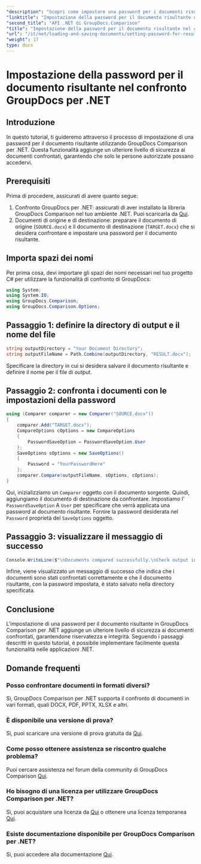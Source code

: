```yaml
---
"description": "Scopri come impostare una password per i documenti risultanti in GroupDocs Comparison per .NET. Migliora la sicurezza e proteggi i file confrontati."
"linktitle": "Impostazione della password per il documento risultante nel confronto GroupDocs per .NET"
"second_title": "API .NET di GroupDocs.Comparison"
"title": "Impostazione della password per il documento risultante nel confronto GroupDocs per .NET"
"url": "/it/net/loading-and-saving-documents/setting-password-for-resultant-document/"
"weight": 17
type: docs
---
```

# Impostazione della password per il documento risultante nel confronto GroupDocs per .NET

## Introduzione
In questo tutorial, ti guideremo attraverso il processo di impostazione di una password per il documento risultante utilizzando GroupDocs Comparison per .NET. Questa funzionalità aggiunge un ulteriore livello di sicurezza ai documenti confrontati, garantendo che solo le persone autorizzate possano accedervi.
## Prerequisiti
Prima di procedere, assicurati di avere quanto segue:
1. Confronto GroupDocs per .NET: assicurati di aver installato la libreria GroupDocs Comparison nel tuo ambiente .NET. Puoi scaricarla da [Qui](https://releases.groupdocs.com/comparison/net/).
2. Documenti di origine e di destinazione: preparare il documento di origine (`SOURCE.docx`) e il documento di destinazione (`TARGET.docx`) che si desidera confrontare e impostare una password per il documento risultante.

## Importa spazi dei nomi
Per prima cosa, devi importare gli spazi dei nomi necessari nel tuo progetto C# per utilizzare la funzionalità di confronto di GroupDocs:
```csharp
using System;
using System.IO;
using GroupDocs.Comparison;
using GroupDocs.Comparison.Options;
```
## Passaggio 1: definire la directory di output e il nome del file
```csharp
string outputDirectory = "Your Document Directory";
string outputFileName = Path.Combine(outputDirectory, "RESULT.docx");
```
Specificare la directory in cui si desidera salvare il documento risultante e definire il nome per il file di output.
## Passaggio 2: confronta i documenti con le impostazioni della password
```csharp
using (Comparer comparer = new Comparer("SOURCE.docx"))
{
    comparer.Add("TARGET.docx");
    CompareOptions cOptions = new CompareOptions
    {
        PasswordSaveOption = PasswordSaveOption.User
    };
    SaveOptions sOptions = new SaveOptions()
    {
        Password = "YourPasswordHere"
    };
    comparer.Compare(outputFileName, sOptions, cOptions);
}
```
Qui, inizializziamo un `Comparer` oggetto con il documento sorgente. Quindi, aggiungiamo il documento di destinazione da confrontare. Impostiamo l' `PasswordSaveOption` A `User` per specificare che verrà applicata una password al documento risultante. Fornire la password desiderata nel `Password` proprietà del `SaveOptions` oggetto.
## Passaggio 3: visualizzare il messaggio di successo
```csharp
Console.WriteLine($"\nDocuments compared successfully.\nCheck output in {outputDirectory}.");
```
Infine, viene visualizzato un messaggio di successo che indica che i documenti sono stati confrontati correttamente e che il documento risultante, con la password impostata, è stato salvato nella directory specificata.

## Conclusione
L'impostazione di una password per il documento risultante in GroupDocs Comparison per .NET aggiunge un ulteriore livello di sicurezza ai documenti confrontati, garantendone riservatezza e integrità. Seguendo i passaggi descritti in questo tutorial, è possibile implementare facilmente questa funzionalità nelle applicazioni .NET.
## Domande frequenti
### Posso confrontare documenti in formati diversi?
Sì, GroupDocs Comparison per .NET supporta il confronto di documenti in vari formati, quali DOCX, PDF, PPTX, XLSX e altri.
### È disponibile una versione di prova?
Sì, puoi scaricare una versione di prova gratuita da [Qui](https://releases.groupdocs.com/).
### Come posso ottenere assistenza se riscontro qualche problema?
Puoi cercare assistenza nel forum della community di GroupDocs Comparison [Qui](https://forum.groupdocs.com/c/comparison/12).
### Ho bisogno di una licenza per utilizzare GroupDocs Comparison per .NET?
Sì, puoi acquistare una licenza da [Qui](https://purchase.groupdocs.com/buy) o ottenere una licenza temporanea [Qui](https://purchase.groupdocs.com/temporary-license/).
### Esiste documentazione disponibile per GroupDocs Comparison per .NET?
Sì, puoi accedere alla documentazione [Qui](https://tutorials.groupdocs.com/comparison/net/).